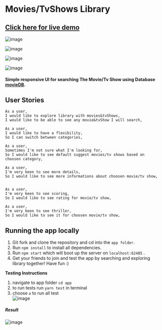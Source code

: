 
#  Movies/TvShows Library 

## [Click here for live demo](https://movie-library-mateusz-stacel.azurewebsites.net/)
![image](https://user-images.githubusercontent.com/42943907/69794610-7e638380-11c2-11ea-9ec1-4f3532ba923e.png)

![image](https://user-images.githubusercontent.com/42943907/69794690-a6eb7d80-11c2-11ea-8a61-a9cae8e5cf37.png)

![image](https://user-images.githubusercontent.com/42943907/69794740-b965b700-11c2-11ea-941b-26fdcd061d71.png)

![image](https://user-images.githubusercontent.com/42943907/69794780-cb475a00-11c2-11ea-8387-406fb85f0dde.png)

#### Simple responsive UI for searching The Movie/Tv Show using Database [movieDB](https://www.themoviedb.org/documentation/api​). 


## User Stories

```
As a user,
I would like to explore library with movies&tvShows,
I would like to be able to see any movie&tvShow I will search,

As a user,
I would like to have a flexibility,
So I can switch between categories,

As a user,
Sometimes I'm not sure what I'm looking for,
So I would like to see default suggest movies/tv shows based on choosen category,

As a user,
I'm very keen to see more details,
So I would like to see more informations about choosen movie/tv show,


As a user,
I'm very keen to see scoring,
So I would like to see rating for movie/tv show,

As a user,
I'm very keen to see thriller,
So I would like to see it for choosen movie/tv show,
```

## Running the app locally

1. Git fork and clone the repository and cd into the `app folder`.
2. Run ```npm install``` to install all dependencies.
4. Run ```npm start``` which will boot up the server on `localhost:62485` .
5. Get your friends to join and test the app by searching and exploring library together! Have fun :)

**Testing Instructions**


1. navigate to app folder  ```cd app```
2. to run tests run ```yarn test``` in terminal
3. choose `a` to run all test\
![image](https://user-images.githubusercontent.com/42943907/69501612-855a6f80-0efe-11ea-8f20-e5495a44b9a8.png)

##### Result
![image](https://user-images.githubusercontent.com/42943907/69501632-b8046800-0efe-11ea-9225-9243836f7716.png)

